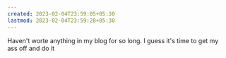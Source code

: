 ```yaml
---
created: 2023-02-04T23:59:05+05:30
lastmod: 2023-02-04T23:59:28+05:30
---
```


Haven't worte anything in my blog for so long. I guess it's time to get my ass off and do it
